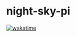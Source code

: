 # night-sky-pi

[![wakatime](https://wakatime.com/badge/github/joseph-mccarthy/night-sky-pi.svg)](https://wakatime.com/badge/github/joseph-mccarthy/night-sky-pi)

